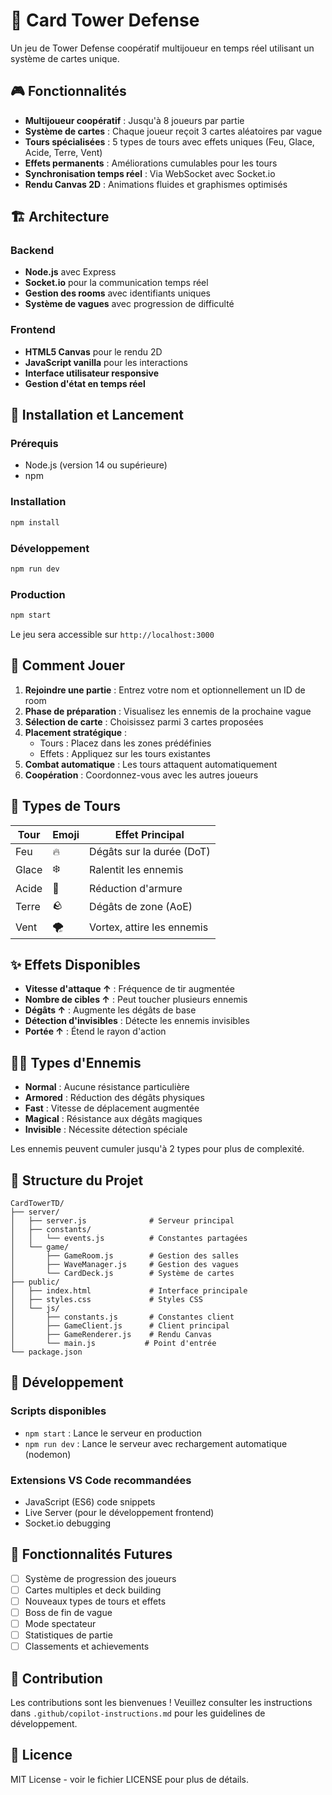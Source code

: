 # 🏰 Card Tower Defense

Un jeu de Tower Defense coopératif multijoueur en temps réel utilisant un système de cartes unique.

## 🎮 Fonctionnalités

- **Multijoueur coopératif** : Jusqu'à 8 joueurs par partie
- **Système de cartes** : Chaque joueur reçoit 3 cartes aléatoires par vague
- **Tours spécialisées** : 5 types de tours avec effets uniques (Feu, Glace, Acide, Terre, Vent)
- **Effets permanents** : Améliorations cumulables pour les tours
- **Synchronisation temps réel** : Via WebSocket avec Socket.io
- **Rendu Canvas 2D** : Animations fluides et graphismes optimisés

## 🏗️ Architecture

### Backend
- **Node.js** avec Express
- **Socket.io** pour la communication temps réel
- **Gestion des rooms** avec identifiants uniques
- **Système de vagues** avec progression de difficulté

### Frontend
- **HTML5 Canvas** pour le rendu 2D
- **JavaScript vanilla** pour les interactions
- **Interface utilisateur responsive**
- **Gestion d'état en temps réel**

## 🚀 Installation et Lancement

### Prérequis
- Node.js (version 14 ou supérieure)
- npm

### Installation
```bash
npm install
```

### Développement
```bash
npm run dev
```

### Production
```bash
npm start
```

Le jeu sera accessible sur `http://localhost:3000`

## 🎯 Comment Jouer

1. **Rejoindre une partie** : Entrez votre nom et optionnellement un ID de room
2. **Phase de préparation** : Visualisez les ennemis de la prochaine vague
3. **Sélection de carte** : Choisissez parmi 3 cartes proposées
4. **Placement stratégique** : 
   - Tours : Placez dans les zones prédéfinies
   - Effets : Appliquez sur les tours existantes
5. **Combat automatique** : Les tours attaquent automatiquement
6. **Coopération** : Coordonnez-vous avec les autres joueurs

## 🗼 Types de Tours

| Tour | Emoji | Effet Principal |
|------|-------|----------------|
| Feu | 🔥 | Dégâts sur la durée (DoT) |
| Glace | ❄️ | Ralentit les ennemis |
| Acide | 🧪 | Réduction d'armure |
| Terre | 🪨 | Dégâts de zone (AoE) |
| Vent | 🌪️ | Vortex, attire les ennemis |

## ✨ Effets Disponibles

- **Vitesse d'attaque ↑** : Fréquence de tir augmentée
- **Nombre de cibles ↑** : Peut toucher plusieurs ennemis
- **Dégâts ↑** : Augmente les dégâts de base
- **Détection d'invisibles** : Détecte les ennemis invisibles
- **Portée ↑** : Étend le rayon d'action

## 🧟‍♂️ Types d'Ennemis

- **Normal** : Aucune résistance particulière
- **Armored** : Réduction des dégâts physiques
- **Fast** : Vitesse de déplacement augmentée
- **Magical** : Résistance aux dégâts magiques
- **Invisible** : Nécessite détection spéciale

Les ennemis peuvent cumuler jusqu'à 2 types pour plus de complexité.

## 📁 Structure du Projet

```
CardTowerTD/
├── server/
│   ├── server.js              # Serveur principal
│   ├── constants/
│   │   └── events.js          # Constantes partagées
│   └── game/
│       ├── GameRoom.js        # Gestion des salles
│       ├── WaveManager.js     # Gestion des vagues
│       └── CardDeck.js        # Système de cartes
├── public/
│   ├── index.html             # Interface principale
│   ├── styles.css             # Styles CSS
│   └── js/
│       ├── constants.js       # Constantes client
│       ├── GameClient.js      # Client principal
│       ├── GameRenderer.js    # Rendu Canvas
│       └── main.js           # Point d'entrée
└── package.json
```

## 🔧 Développement

### Scripts disponibles
- `npm start` : Lance le serveur en production
- `npm run dev` : Lance le serveur avec rechargement automatique (nodemon)

### Extensions VS Code recommandées
- JavaScript (ES6) code snippets
- Live Server (pour le développement frontend)
- Socket.io debugging

## 🎨 Fonctionnalités Futures

- [ ] Système de progression des joueurs
- [ ] Cartes multiples et deck building
- [ ] Nouveaux types de tours et effets
- [ ] Boss de fin de vague
- [ ] Mode spectateur
- [ ] Statistiques de partie
- [ ] Classements et achievements

## 🤝 Contribution

Les contributions sont les bienvenues ! Veuillez consulter les instructions dans `.github/copilot-instructions.md` pour les guidelines de développement.

## 📄 Licence

MIT License - voir le fichier LICENSE pour plus de détails.
